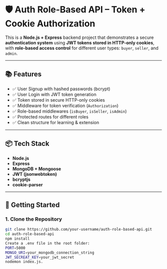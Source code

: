 # 🛡️ Auth Role-Based API – Token + Cookie Authorization

This is a **Node.js + Express** backend project that demonstrates a secure **authentication system** using **JWT tokens stored in HTTP-only cookies**, with **role-based access control** for different user types: `buyer`, `seller`, and `admin`.

---

## 📚 Features

- ✅ User Signup with hashed passwords (bcrypt)
- ✅ User Login with JWT token generation
- ✅ Token stored in secure HTTP-only cookies
- ✅ Middleware for token verification (`Authorization`)
- ✅ Role-based middlewares (`isBuyer`, `isSeller`, `isAdmin`)
- ✅ Protected routes for different roles
- ✅ Clean structure for learning & extension

---

## 📦 Tech Stack

- **Node.js**
- **Express**
- **MongoDB + Mongoose**
- **JWT (jsonwebtoken)**
- **bcryptjs**
- **cookie-parser**

---

## 🚀 Getting Started

### 1. Clone the Repository

```bash
git clone https://github.com/your-username/auth-role-based-api.git
cd auth-role-based-api
npm install
Create a .env file in the root folder:
PORT=5000
MONGO_URI=your_mongodb_connection_string
JWT_SECREAT_KEY=your_jwt_secret
nodemon index.js.
